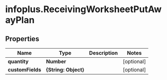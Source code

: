 # infoplus.ReceivingWorksheetPutAwayPlan

## Properties
Name | Type | Description | Notes
------------ | ------------- | ------------- | -------------
**quantity** | **Number** |  | [optional] 
**customFields** | **{String: Object}** |  | [optional] 


